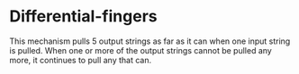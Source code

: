 Differential-fingers
====================

This mechanism pulls 5 output strings as far as it can when one input string is pulled. When one or more of the output strings cannot be pulled any more, it continues to pull any that can.
